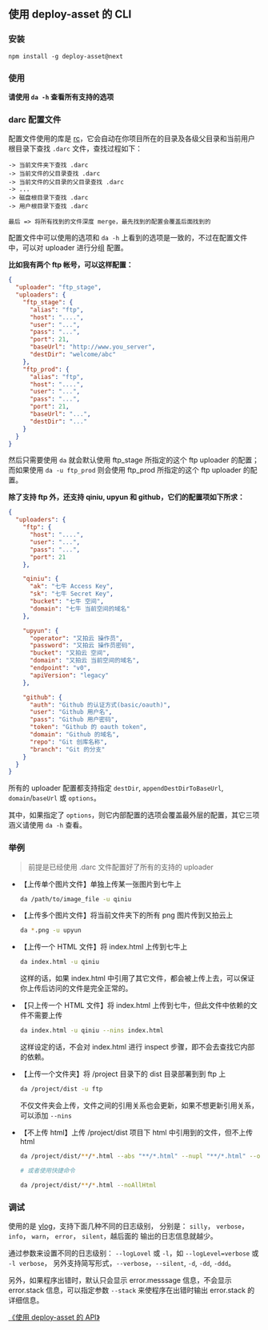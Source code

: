 ## 使用 deploy-asset 的 CLI


### 安装

```
npm install -g deploy-asset@next
```

### 使用

**请使用 `da -h` 查看所有支持的选项**


### darc 配置文件

配置文件使用的库是 [rc](https://github.com/dominictarr/rc)，它会自动在你项目所在的目录及各级父目录和当前用户根目录下查找 `.darc` 文件，查找过程如下：

```
-> 当前文件夹下查找 .darc
-> 当前文件的父目录查找 .darc
-> 当前文件的父目录的父目录查找 .darc
-> ...
-> 磁盘根目录下查找 .darc
-> 用户根目录下查找 .darc

最后 => 将所有找到的文件深度 merge，最先找到的配置会覆盖后面找到的
```


配置文件中可以使用的选项和 `da -h` 上看到的选项是一致的，不过在配置文件中，可以对 uploader 进行分组
配置。

**比如我有两个 ftp 帐号，可以这样配置：**

```json
{
  "uploader": "ftp_stage",
  "uploaders": {
    "ftp_stage": {
      "alias": "ftp",
      "host": "....",
      "user": "...",
      "pass": "...",
      "port": 21,
      "baseUrl": "http://www.you_server",
      "destDir": "welcome/abc"
    },
    "ftp_prod": {
      "alias": "ftp", 
      "host": "....",
      "user": "...",
      "pass": "...",
      "port": 21,
      "baseUrl": "...",
      "destDir": "..."
    }
  }
}
```

然后只需要使用 `da` 就会默认使用 ftp_stage 所指定的这个 ftp uploader 的配置；
而如果使用 `da -u ftp_prod` 则会使用 ftp_prod 所指定的这个 ftp uploader 的配置。


**除了支持 ftp 外，还支持 qiniu, upyun 和 github，它们的配置项如下所求：**

```json
{
  "uploaders": {
    "ftp": {
      "host": "....",
      "user": "...",
      "pass": "...",
      "port": 21
    },

    "qiniu": {
      "ak": "七牛 Access Key",
      "sk": "七牛 Secret Key",
      "bucket": "七牛 空间",
      "domain": "七牛 当前空间的域名"
    },

    "upyun": {
      "operator": "又拍云 操作员",
      "password": "又拍云 操作员密码",
      "bucket": "又拍云 空间",
      "domain": "又拍云 当前空间的域名",
      "endpoint": "v0",
      "apiVersion": "legacy"
    },

    "github": {
      "auth": "Github 的认证方式(basic/oauth)",
      "user": "Github 用户名",
      "pass": "Github 用户密码",
      "token": "Github 的 oauth token",
      "domain": "Github 的域名",
      "repo": "Git 创库名称",
      "branch": "Git 的分支"
    }
  }
}

```

所有的 uploader 配置都支持指定 `destDir`, `appendDestDirToBaseUrl`, `domain`/`baseUrl` 或 `options`。

其中，如果指定了 `options`，则它内部配置的选项会覆盖最外层的配置，其它三项涵义请使用 `da -h` 查看。


### 举例

> 前提是已经使用 .darc 文件配置好了所有的支持的 uploader

* 【上传单个图片文件】单独上传某一张图片到七牛上

  ```bash
  da /path/to/image_file -u qiniu
  ```

* 【上传多个图片文件】将当前文件夹下的所有 png 图片传到又拍云上

  ```bash
  da *.png -u upyun
  ```


* 【上传一个 HTML 文件】将 index.html 上传到七牛上

  ```bash
  da index.html -u qiniu
  ```

  这样的话，如果 index.html 中引用了其它文件，都会被上传上去，可以保证你上传后访问的文件是完全正常的。

* 【只上传一个 HTML 文件】将 index.html 上传到七牛，但此文件中依赖的文件不需要上传
  
  ```bash
  da index.html -u qiniu --nins index.html
  ```

  这样设定的话，不会对 index.html 进行 inspect 步骤，即不会去查找它内部的依赖。

* 【上传一个文件夹】将 /project 目录下的 dist 目录部署到到 ftp 上

  ```bash
  da /project/dist -u ftp
  ```

  不仅文件夹会上传，文件之间的引用关系也会更新，如果不想更新引用关系，可以添加 `--nins`

* 【不上传 html】上传 /project/dist 项目下 html 中引用到的文件，但不上传 html

  ```bash
  da /project/dist/**/*.html --abs "**/*.html" --nupl "**/*.html" --outDir out

  # 或者使用快捷命令

  da /project/dist/**/*.html --noAllHtml
  ```



### 调试

使用的是 [ylog](https://github.com/qiu8310/ylog)，支持下面几种不同的日志级别，
分别是： `silly`， `verbose`， `info`， `warn`， `error`， `silent`，越后面的
输出的日志信息就越少。


通过参数来设置不同的日志级别： `--logLovel` 或 `-l`，如 `--logLevel=verbose` 或 `-l verbose`，
另外支持简写形式，`--verbose`，`--silent`, `-d`, `-dd`, `-ddd`。

另外，如果程序出错时，默认只会显示 error.messsage 信息，不会显示 error.stack 信息，可以指定参数 `--stack`
来使程序在出错时输出 error.stack 的详细信息。



[《使用 deploy-asset 的 API》](./Use_API.md)



